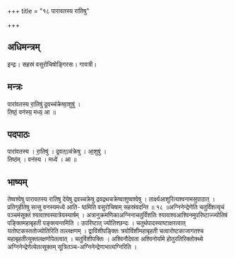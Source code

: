+++
title = "१८ पारावतस्य रातिषु"

+++
## अधिमन्त्रम्
इन्द्रः। सहस्रं वसुरोचिषोङ्गिरसः। गायत्री।

## मन्त्रः
पारा॑वतस्य रा॒तिषु॑ द्र॒वच्च॑क्रेष्वा॒शुषु॑ ।  
तिष्ठं॒ वन॑स्य॒ मध्य॒ आ ॥

## पदपाठः
पारा॑वतस्य । रा॒तिषु॑ । द्र॒वत्ऽच॑क्रेषु । आ॒शुषु॑ ।  
तिष्ठ॑म् । वन॑स्य । मध्ये॑ । आ ॥

## भाष्यम्
तेष्वश्वेषु पारावतस्य रातिषु देयेषु द्रवच्चक्रेषु द्रवद्रथचक्रेष्वाशुष्वश्वेषु । तार्क्ष्यआशुरित्यश्वनामसुपाठात् । प्रतिगृहीतेषु सत्सु वनस्यमध्ये आति- ष्ठमिति वसुरोचिषाम् सहस्रंवदन्ति ॥ १८ ॥अग्निनेन्द्रेणेति चतुर्विंशत्यृचं पञ्चमंसूक्तं श्यावाश्वस्यात्रेयस्यार्षम् । अत्रानुक्रमणिकाअग्निनाचतुर्विंशतिः श्यावाश्वआश्विनमुपरिष्टाज्ज्योतिषं पङ्क्तिमहाबृहती पङ्क्त्यन्तमिति । उपरिष्टात् ज्योतिश्छन्दः । चतुर्थपादस्याष्टाक्षरत्वात् यतोष्टकस्ततोज्योतिरिति तल्लक्षणम् । द्वाविंशीपङ्क्तिः त्रयोविंशीमहाबृहती चत्वारोष्टकाजागतश्च महाबृहतीत्युक्तलक्षणोपेतत्वात् । चतुर्विशीपक्तिः । अश्विनौदेवता अश्विनोर्यामे होतुरतिरिक्तोक्थ्ये अग्निनेन्द्रेणेत्येतत्सूक्तम् सूत्रितञ्च-अग्निनेन्द्रेणाभात्यग्निरिति ।
